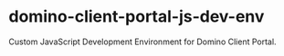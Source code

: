 # domino-client-portal-js-dev-env
Custom JavaScript Development Environment for Domino Client Portal. 

